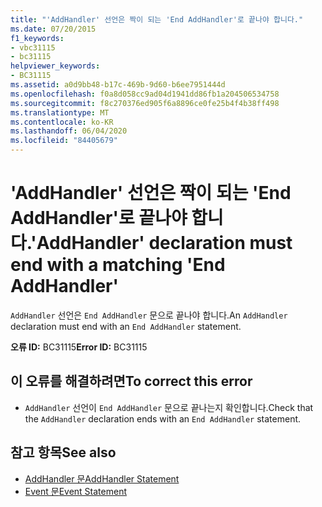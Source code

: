 ```yaml
---
title: "'AddHandler' 선언은 짝이 되는 'End AddHandler'로 끝나야 합니다."
ms.date: 07/20/2015
f1_keywords:
- vbc31115
- bc31115
helpviewer_keywords:
- BC31115
ms.assetid: a0d9bb48-b17c-469b-9d60-b6ee7951444d
ms.openlocfilehash: f0a8d058cc9ad04d1941dd86fb1a204506534758
ms.sourcegitcommit: f8c270376ed905f6a8896ce0fe25b4f4b38ff498
ms.translationtype: MT
ms.contentlocale: ko-KR
ms.lasthandoff: 06/04/2020
ms.locfileid: "84405679"
---
```

# <a name="addhandler-declaration-must-end-with-a-matching-end-addhandler"></a><span data-ttu-id="5599d-102">'AddHandler' 선언은 짝이 되는 'End AddHandler'로 끝나야 합니다.</span><span class="sxs-lookup"><span data-stu-id="5599d-102">'AddHandler' declaration must end with a matching 'End AddHandler'</span></span>
<span data-ttu-id="5599d-103">`AddHandler` 선언은 `End AddHandler` 문으로 끝나야 합니다.</span><span class="sxs-lookup"><span data-stu-id="5599d-103">An `AddHandler` declaration must end with an `End AddHandler` statement.</span></span>  
  
 <span data-ttu-id="5599d-104">**오류 ID:** BC31115</span><span class="sxs-lookup"><span data-stu-id="5599d-104">**Error ID:** BC31115</span></span>  
  
## <a name="to-correct-this-error"></a><span data-ttu-id="5599d-105">이 오류를 해결하려면</span><span class="sxs-lookup"><span data-stu-id="5599d-105">To correct this error</span></span>  
  
- <span data-ttu-id="5599d-106">`AddHandler` 선언이 `End AddHandler` 문으로 끝나는지 확인합니다.</span><span class="sxs-lookup"><span data-stu-id="5599d-106">Check that the `AddHandler` declaration ends with an `End AddHandler` statement.</span></span>  
  
## <a name="see-also"></a><span data-ttu-id="5599d-107">참고 항목</span><span class="sxs-lookup"><span data-stu-id="5599d-107">See also</span></span>

- [<span data-ttu-id="5599d-108">AddHandler 문</span><span class="sxs-lookup"><span data-stu-id="5599d-108">AddHandler Statement</span></span>](../language-reference/statements/addhandler-statement.md)
- [<span data-ttu-id="5599d-109">Event 문</span><span class="sxs-lookup"><span data-stu-id="5599d-109">Event Statement</span></span>](../language-reference/statements/event-statement.md)
